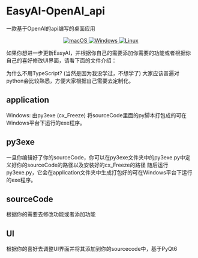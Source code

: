 # EasyAI-OpenAI_api
一款基于OpenAI的api编写的桌面应用

<p align="center">
<a href="https://github.com/EdwardLA1127/EasyAI-OpenAI_api" target="_blank">
<img alt="macOS" src="https://img.shields.io/badge/-macOS-black?style=flat-square&logo=apple&logoColor=white" />
</a>

<a href="https://github.com/EdwardLA1127/EasyAI-OpenAI_api" target="_blank">
<img alt="Windows" src="https://img.shields.io/badge/-Windows-blue?style=flat-square&logo=windows&logoColor=white" />
</a>

<a href="https://github.com/EdwardLA1127/EasyAI-OpenAI_api" target="_blank">
<img alt="Linux" src="https://img.shields.io/badge/-Linux-yellow?style=flat-square&logo=linux&logoColor=white" />
</a>
</p>


如果你想进一步更新EasyAI，并根据你自己的需要添加你需要的功能或者根据你自己的喜好修改UI界面，请看下面的文件介绍：

为什么不用TypeScript? (当然是因为我没学过，不想学了)
大家应该普遍对python会比较熟悉，方便大家根据自己需要去定制化。

## application
Windows: 由py3exe (cx_Freeze) 将sourceCode里面的py脚本打包成的可在Windows平台下运行的exe程序。

## py3exe
一旦你编辑好了你的sourceCode，你可以在py3exe文件夹中的py3exe.py中定义好你的sourceCode的路径以及安装好的cx_Freeze的路径 
随后运行py3exe.py，它会在application文件夹中生成打包好的可在Windows平台下运行的exe程序。

## sourceCode
根据你的需要去修改功能或者添加功能

## UI
根据你的喜好去调整UI界面并将其添加到你的sourcecode中，基于PyQt6
